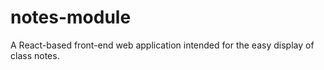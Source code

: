 # notes-module
A React-based front-end web application intended for the easy display of class notes.

